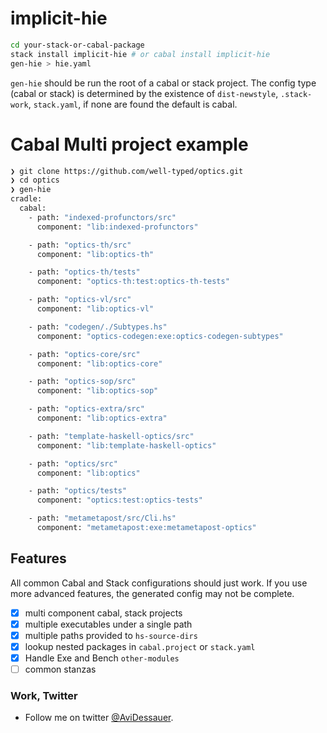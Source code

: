 # implicit-hie
```bash
cd your-stack-or-cabal-package
stack install implicit-hie # or cabal install implicit-hie
gen-hie > hie.yaml
```
`gen-hie` should be run the root of a cabal or stack project.
The config type (cabal or stack) is determined by the existence of
`dist-newstyle`, `.stack-work`, `stack.yaml`, if none are found the default is cabal.

# Cabal Multi project example
```bash
❯ git clone https://github.com/well-typed/optics.git
❯ cd optics
❯ gen-hie
cradle:
  cabal:
    - path: "indexed-profunctors/src"
      component: "lib:indexed-profunctors"

    - path: "optics-th/src"
      component: "lib:optics-th"

    - path: "optics-th/tests"
      component: "optics-th:test:optics-th-tests"

    - path: "optics-vl/src"
      component: "lib:optics-vl"

    - path: "codegen/./Subtypes.hs"
      component: "optics-codegen:exe:optics-codegen-subtypes"

    - path: "optics-core/src"
      component: "lib:optics-core"

    - path: "optics-sop/src"
      component: "lib:optics-sop"

    - path: "optics-extra/src"
      component: "lib:optics-extra"

    - path: "template-haskell-optics/src"
      component: "lib:template-haskell-optics"

    - path: "optics/src"
      component: "lib:optics"

    - path: "optics/tests"
      component: "optics:test:optics-tests"

    - path: "metametapost/src/Cli.hs"
      component: "metametapost:exe:metametapost-optics"

```

## Features

All common Cabal and Stack configurations should just work.
If you use more advanced features, the generated config may not be complete.

- [x] multi component cabal, stack projects
- [x] multiple executables under a single path
- [x] multiple paths provided to `hs-source-dirs`
- [x] lookup nested packages in `cabal.project` or `stack.yaml`
- [x] Handle Exe and Bench `other-modules`
- [ ] common stanzas

### Work, Twitter
- Follow me on twitter [@AviDessauer](https://twitter.com/AviDessauer).
